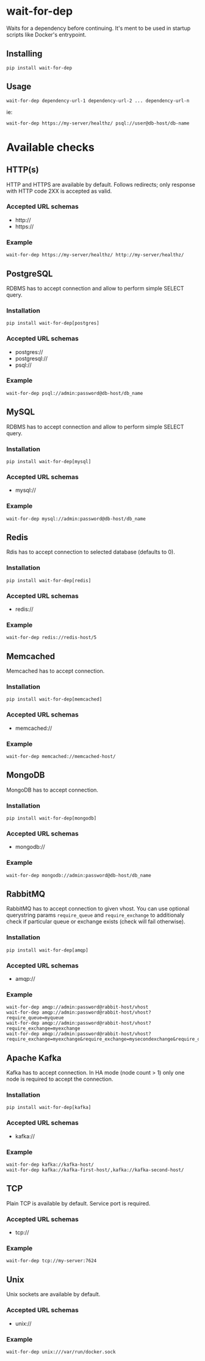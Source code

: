 # wait-for-dep

Waits for a dependency before continuing. It's ment to be used in startup scripts like Docker's entrypoint.

## Installing

```
pip install wait-for-dep
```

## Usage

```
wait-for-dep dependency-url-1 dependency-url-2 ... dependency-url-n
```

ie:

```
wait-for-dep https://my-server/healthz/ psql://user@db-host/db-name
```


# Available checks

## HTTP(s)

HTTP and HTTPS are available by default. Follows redirects; only response with HTTP code 2XX is accepted as valid.

### Accepted URL schemas
* http://
* https://

### Example
```
wait-for-dep https://my-server/healthz/ http://my-server/healthz/
```


## PostgreSQL

RDBMS has to accept connection and allow to perform simple SELECT query.

### Installation
```
pip install wait-for-dep[postgres]
```

### Accepted URL schemas
* postgres://
* postgresql://
* psql://

### Example
```
wait-for-dep psql://admin:password@db-host/db_name
```


## MySQL

RDBMS has to accept connection and allow to perform simple SELECT query.

### Installation
```
pip install wait-for-dep[mysql]
```

### Accepted URL schemas
* mysql://

### Example
```
wait-for-dep mysql://admin:password@db-host/db_name
```


## Redis

Rdis has to accept connection to selected database (defaults to 0).

### Installation
```
pip install wait-for-dep[redis]
```

### Accepted URL schemas
* redis://

### Example
```
wait-for-dep redis://redis-host/5
```


## Memcached

Memcached has to accept connection.

### Installation
```
pip install wait-for-dep[memcached]
```

### Accepted URL schemas
* memcached://

### Example
```
wait-for-dep memcached://memcached-host/
```


## MongoDB

MongoDB has to accept connection.

### Installation
```
pip install wait-for-dep[mongodb]
```

### Accepted URL schemas
* mongodb://

### Example
```
wait-for-dep mongodb://admin:password@db-host/db_name
```


## RabbitMQ

RabbitMQ has to accept connection to given vhost. You can use optional querystring params `require_queue` and `require_exchange` to additionaly check if particular queue or exchange exists (check will fail otherwise).

### Installation
```
pip install wait-for-dep[amqp]
```

### Accepted URL schemas
* amqp://

### Example
```
wait-for-dep amqp://admin:password@rabbit-host/vhost
wait-for-dep amqp://admin:password@rabbit-host/vhost?require_queue=myqueue
wait-for-dep amqp://admin:password@rabbit-host/vhost?require_exchange=myexchange
wait-for-dep amqp://admin:password@rabbit-host/vhost?require_exchange=myexchange&require_exchange=mysecondexchange&require_queue=myqueue&require_queue=mysecondqueue
```


## Apache Kafka

Kafka has to accept connection. In HA mode (node count > 1) only one node is required to accept the connection.

### Installation
```
pip install wait-for-dep[kafka]
```

### Accepted URL schemas
* kafka://

### Example
```
wait-for-dep kafka://kafka-host/
wait-for-dep kafka://kafka-first-host/,kafka://kafka-second-host/
```


## TCP

Plain TCP is available by default. Service port is required.

### Accepted URL schemas
* tcp://

### Example
```
wait-for-dep tcp://my-server:7624
```


## Unix

Unix sockets are available by default.

### Accepted URL schemas
* unix://

### Example
```
wait-for-dep unix:///var/run/docker.sock
```
